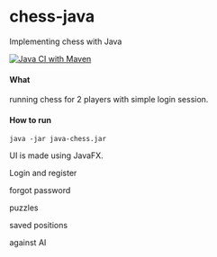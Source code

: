 

# chess-java
Implementing chess with Java

[![Java CI with Maven](https://github.com/Fivenan/chess-java/actions/workflows/maven.yml/badge.svg)](https://github.com/Fivenan/chess-java/actions/workflows/maven.yml)

#### What
running chess for 2 players with simple login session. 

#### How to run
`java -jar java-chess.jar`

UI is made using JavaFX.

Login and register

forgot password

puzzles

saved positions

against AI